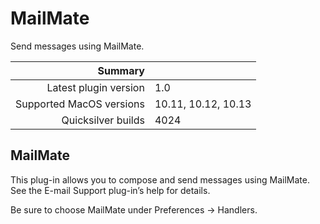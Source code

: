 # MailMate

Send messages using MailMate.

 Summary                  | &nbsp; 
-------------------------:|:--------------------
 Latest plugin version    | 1.0
 Supported MacOS versions | 10.11, 10.12, 10.13
 Quicksilver builds       | 4024


## MailMate

This plug-in allows you to compose and send messages using MailMate. See the
E-mail Support plug-in’s help for details.

Be sure to choose MailMate under Preferences → Handlers.